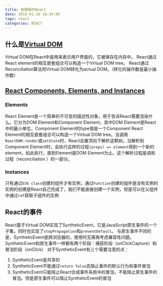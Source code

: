 ```yaml
---
title: 我理解的React
date: 2018-01-20 18:34:09
tags: react
categories: REACT
---
```


## 什么是[Virtual DOM](https://reactjs.org/docs/faq-internals.html)
Virtual DOM在React中是用来表示用户界面的，它被保存在内存中。
React通过React element的相互嵌套组合可以构造一个Virtual DOM tree。
React通过Reconciliation算法将Virtual DOM转化为actual DOM。（转化的操作数是最小操作数）

## [React Components, Elements, and Instances](https://reactjs.org/blog/2015/12/18/react-components-elements-and-instances.html)
### Elements
React Element是一个简单的不可变的描述性对象，用于告诉React需要渲染什么。它分为DOM Element和Component Element，其中DOM Element是React中的最小单位，Component Element的type值是一个Component
React Element的相互嵌套组合可以构造一个Virtual DOM tree。当调用`ReactDOM.render`或`setState`时，React会置顶向下解析这颗树。当解析到Component Element时，会执行这样的过程`(props) => element`得到一个新的element，如此执行，直到Element是DOM Element为止。这个解析过程是调和过程（reconciliation ）的一部分。

### Instances
只有通过`ES6 class`创建的组件才有实例，通过`Function`创建的组件是没有实例的
实例的创建是React自己完成了，我们不能直接创建一个实例，但是可以在父组件中通过`ref`获取子组件的实例

## React的事件
React基于Virtual DOM实现了SyntheticEvent，它是JavaScript原生事件的一个子集。同时也实现了`stopPropagation`和`preventDefault`。
与原生事件不同的是，SyntheticEvent是跨浏览器的，使用时无需再考虑兼容性问题。
SyntheticEvent和原生事件一样都有两个阶段：捕获阶段（onClickCapture）和冒泡阶段（onClick）
对于SyntheticEvent有三个需要注意的点：
1. SyntheticEvent是共享的
2. SyntheticEvent不能通过`return false`去阻止事件的默认行为和事件冒泡
3. SyntheticEvent只能阻止React合成事件系统中的冒泡，不能阻止原生事件的冒泡。但是原生事件可以阻止SyntheticEvent的冒泡
